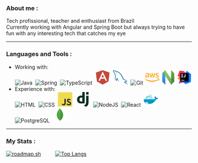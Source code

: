 ### About me :
Tech profissional, teacher and enthusiast from Brazil <br/>
Currently working with Angular and Spring Boot but always trying to have fun with any interesting tech that catches my eye

---

### Languages and Tools :

<div>
    <ul>
	<li> Working with: <br/>
	    <img src="https://cdn-icons-png.flaticon.com/512/226/226777.png" title="Java" alt="Java" width="40" height="40"/>&nbsp; 
	    <img src="https://seeklogo.com/images/S/spring-logo-9A2BC78AAF-seeklogo.com.png" title="Spring" alt="Spring" width="40" height="40"/>&nbsp;
	    <img src="https://upload.wikimedia.org/wikipedia/commons/thumb/4/4c/Typescript_logo_2020.svg/2048px-Typescript_logo_2020.svg.png" title="TypeScript" alt="TypeScript" width="40" height="40"/>&nbsp;
	    <img src="https://github.com/devicons/devicon/blob/master/icons/angularjs/angularjs-plain.svg" title="Angular"  alt="Angular" width="40" height="40"/>&nbsp;
 	    <img src="https://github.com/devicons/devicon/blob/master/icons/mysql/mysql-original.svg" title="MySQL"  alt="MySQL" width="40" height="40"/>&nbsp;
	    <img src="https://git-scm.com/images/logos/downloads/Git-Icon-1788C.png" title="Git" alt="Git" width="40" height="40"/>
	    <img src="https://github.com/devicons/devicon/blob/master/icons/amazonwebservices/amazonwebservices-plain-wordmark.svg" title="AWS" **alt="AWS" width="40" height="40"/>
	    <img src="https://github.com/devicons/devicon/blob/master/icons/neovim/neovim-original.svg" title="Neovim" alt="Neovim" width="40" height="40"/>
	    <img src="https://github.com/devicons/devicon/blob/master/icons/intellij/intellij-original.svg" title="Intellij" **alt="Intellij" width="40" height="40"/>
 	</li>
        <li>Experience with: <br/>
            <img src="https://www.w3.org/html/logo/downloads/HTML5_Badge_512.png" title="HTML5" alt="HTML" width="40" height="40"/>&nbsp;
            <img src="https://upload.wikimedia.org/wikipedia/commons/thumb/6/62/CSS3_logo.svg/2048px-CSS3_logo.svg.png"  title="CSS3" alt="CSS" width="40" height="40"/>&nbsp;
            <img src="https://github.com/devicons/devicon/blob/master/icons/javascript/javascript-original.svg" title="JavaScript" alt="JavaScript" width="40" height="40"/>&nbsp;
	    <img src="https://github.com/devicons/devicon/blob/master/icons/django/django-plain.svg" title="Django" alt="Django" width="40" height="40"/>&nbsp;
            <img src="https://cdn.iconscout.com/icon/free/png-256/free-node-js-logo-icon-download-in-svg-png-gif-file-formats--nodejs-programming-language-pack-logos-icons-1174925.png?f=webp" title="NodeJS" alt="NodeJS" width="40" height="40"/>&nbsp;
	    <img src="https://ionicframework.com/docs/icons/logo-react-icon.png" title="React" alt="React" width="40" height="40"/>&nbsp;
	    <img src="https://github.com/devicons/devicon/blob/master/icons/docker/docker-plain.svg" title="Docker" alt="Docker" width="40" height="40"/>&nbsp;
	    <img src="https://upload.wikimedia.org/wikipedia/commons/thumb/2/29/Postgresql_elephant.svg/1200px-Postgresql_elephant.svg.png" title="PostgreSQL" alt="PostgreSQL" width="40" height="40"/>&nbsp;
            <img src="https://github.com/devicons/devicon/blob/master/icons/mongodb/mongodb-original.svg" title="MongoDB"  alt="MongoDB" width="40" height="40"/>&nbsp       
       </li>
    </ul>
</div>

---

### My Stats :
[![roadmap.sh](https://roadmap.sh/card/wide/65a311a07b84907090332c24?variant=dark&roadmaps=java%2Cgolang%2Cdatastructures-and-algorithms%2Cangular)](https://roadmap.sh)
<span>⠀⠀⠀</span>
[![Top Langs](https://github-readme-stats.vercel.app/api/top-langs/?username=Kizzyan&layout=compact&theme=vision-friendly-dark)](https://github.com/anuraghazra/github-readme-stats)
